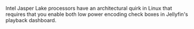 Intel Jasper Lake processors have an architectural quirk in Linux that requires that you enable both low power encoding check boxes in Jellyfin's playback dashboard.
